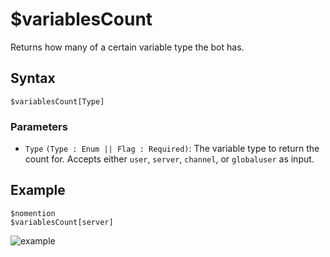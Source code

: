 # $variablesCount
Returns how many of a certain variable type the bot has.

## Syntax
```
$variablesCount[Type]
```

### Parameters
- `Type` `(Type : Enum || Flag : Required)`: The variable type to return the count for. Accepts either `user`, `server`, `channel`, or `globaluser` as input.

## Example
```
$nomention
$variablesCount[server]
```
![example](https://user-images.githubusercontent.com/69215413/125121829-82f05d80-e0c2-11eb-9a78-4b7ea7e3d224.png)
